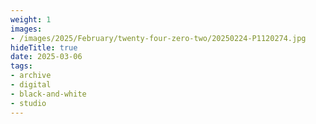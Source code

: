 ```yaml
---
weight: 1
images:
- /images/2025/February/twenty-four-zero-two/20250224-P1120274.jpg
hideTitle: true
date: 2025-03-06
tags:
- archive
- digital
- black-and-white
- studio
---
```


